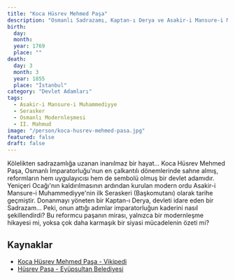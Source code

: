 ```yaml
---
title: "Koca Hüsrev Mehmed Paşa"
description: "Osmanlı Sadrazamı, Kaptan-ı Derya ve Asakir-i Mansure-i Muhammediyye'nin ilk Seraskeri."
birth:
  day: 
  month: 
  year: 1769
  place: ""
death:
  day: 3
  month: 3
  year: 1855
  place: "İstanbul"
category: "Devlet Adamları"
tags:
  - Asakir-i Mansure-i Muhammediyye
  - Serasker
  - Osmanlı Modernleşmesi
  - II. Mahmud
image: "/person/koca-husrev-mehmed-pasa.jpg"
featured: false
draft: false
---
```


Kölelikten sadrazamlığa uzanan inanılmaz bir hayat... Koca Hüsrev Mehmed Paşa, Osmanlı İmparatorluğu'nun en çalkantılı dönemlerinde sahne almış, reformların hem uygulayıcısı hem de sembolü olmuş bir devlet adamıdır. Yeniçeri Ocağı'nın kaldırılmasının ardından kurulan modern ordu Asakir-i Mansure-i Muhammediyye'nin ilk Seraskeri (Başkomutanı) olarak tarihe geçmiştir. Donanmayı yöneten bir Kaptan-ı Derya, devleti idare eden bir Sadrazam... Peki, onun attığı adımlar imparatorluğun kaderini nasıl şekillendirdi? Bu reformcu paşanın mirası, yalnızca bir modernleşme hikayesi mi, yoksa çok daha karmaşık bir siyasi mücadelenin özeti mi?

## Kaynaklar

- [Koca Hüsrev Mehmed Paşa - Vikipedi](https://tr.wikipedia.org/wiki/Koca_H%C3%BCsrev_Mehmed_Pa%C5%9Fa)
- [Hüsrev Paşa - Eyüpsultan Belediyesi](https://www.eyupsultan.bel.tr/tr/main/pages/husrev-pasa/1133)